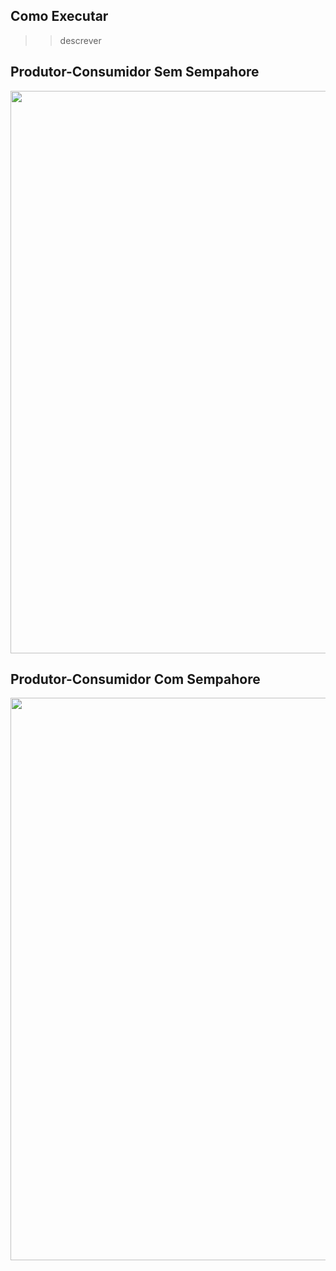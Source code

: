 ## Como Executar

>>descrever

## Produtor-Consumidor Sem Sempahore

<img src="https://j.gifs.com/L7X3L4.gif" width="900" heigth="650"/>


## Produtor-Consumidor Com Sempahore

<img src="https://j.gifs.com/OM13WN.gif" width="900" heigth="650"/>

